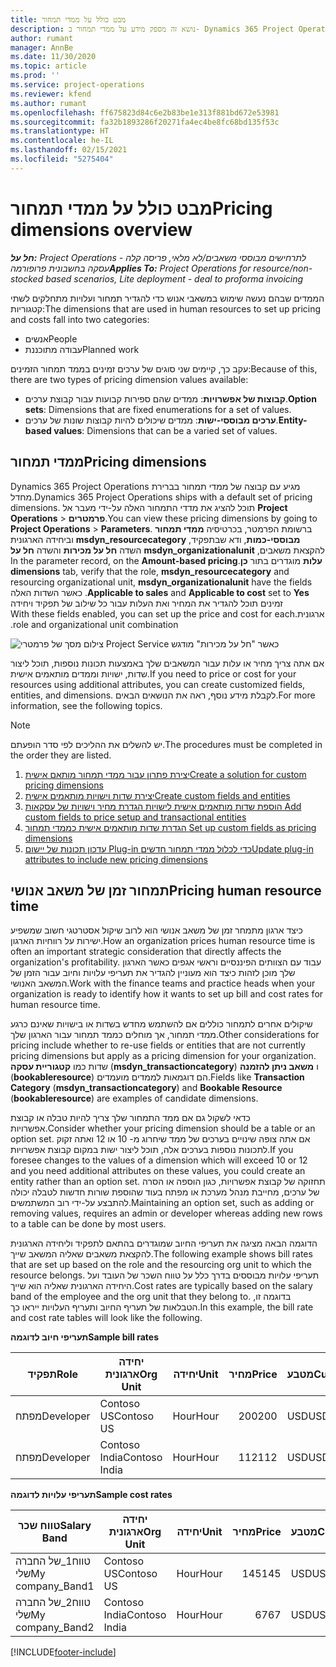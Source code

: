 ```yaml
---
title: מבט כולל על ממדי תמחור
description: נושא זה מספק מידע על ממדי תמחור ב- Dynamics 365 Project Operations.
author: rumant
manager: AnnBe
ms.date: 11/30/2020
ms.topic: article
ms.prod: ''
ms.service: project-operations
ms.reviewer: kfend
ms.author: rumant
ms.openlocfilehash: ff675823d84c6e2b83be1e313f881bd672e53981
ms.sourcegitcommit: fa32b1893286f20271fa4ec4be8fc68bd135f53c
ms.translationtype: HT
ms.contentlocale: he-IL
ms.lasthandoff: 02/15/2021
ms.locfileid: "5275404"
---
```

# <a name="pricing-dimensions-overview"></a><span data-ttu-id="e1a5d-103">מבט כולל על ממדי תמחור</span><span class="sxs-lookup"><span data-stu-id="e1a5d-103">Pricing dimensions overview</span></span>

<span data-ttu-id="e1a5d-104">_**חל על:** Project Operations לתרחישים מבוססי משאבים/לא מלאי, פריסה קלה - עסקה בחשבונית פרופורמה_</span><span class="sxs-lookup"><span data-stu-id="e1a5d-104">_**Applies To:** Project Operations for resource/non-stocked based scenarios, Lite deployment - deal to proforma invoicing_</span></span>

<span data-ttu-id="e1a5d-105">הממדים שבהם נעשה שימוש במשאבי אנוש כדי להגדיר תמחור ועלויות מתחלקים לשתי קטגוריות:</span><span class="sxs-lookup"><span data-stu-id="e1a5d-105">The dimensions that are used in human resources to set up pricing and costs fall into two categories:</span></span>

- <span data-ttu-id="e1a5d-106">אנשים</span><span class="sxs-lookup"><span data-stu-id="e1a5d-106">People</span></span>
- <span data-ttu-id="e1a5d-107">עבודה מתוכננת</span><span class="sxs-lookup"><span data-stu-id="e1a5d-107">Planned work</span></span>

<span data-ttu-id="e1a5d-108">עקב כך, קיימים שני סוגים של ערכים זמינים בממד תמחור הזמינים:</span><span class="sxs-lookup"><span data-stu-id="e1a5d-108">Because of this, there are two types of pricing dimension values available:</span></span>

- <span data-ttu-id="e1a5d-109">**קבוצות של אפשרויות**: ממדים שהם ספירות קבועות עבור קבוצת ערכים.</span><span class="sxs-lookup"><span data-stu-id="e1a5d-109">**Option sets**: Dimensions that are fixed enumerations for a set of values.</span></span>
- <span data-ttu-id="e1a5d-110">**ערכים מבוססי-ישות**: ממדים שיכולים להיות קבוצות שונות של ערכים.</span><span class="sxs-lookup"><span data-stu-id="e1a5d-110">**Entity-based values**: Dimensions that can be a varied set of values.</span></span>

## <a name="pricing-dimensions"></a><span data-ttu-id="e1a5d-111">ממדי תמחור</span><span class="sxs-lookup"><span data-stu-id="e1a5d-111">Pricing dimensions</span></span>

<span data-ttu-id="e1a5d-112">Dynamics 365 Project Operations מגיע עם קבוצה של ממדי תמחור בברירת מחדל.</span><span class="sxs-lookup"><span data-stu-id="e1a5d-112">Dynamics 365 Project Operations ships with a default set of pricing dimensions.</span></span> <span data-ttu-id="e1a5d-113">תוכל להציג את מדדי התמחור האלה על-ידי מעבר אל **Project Operations** > **פרמטרים**.</span><span class="sxs-lookup"><span data-stu-id="e1a5d-113">You can view these pricing dimensions by going to **Project Operations** > **Parameters**.</span></span> <span data-ttu-id="e1a5d-114">ברשומת הפרמטר, בכרטיסיה **‬‏‫ממדי תמחור מבוססי-כמות**, ודא שבתפקיד, **msdyn_resourcecategory** וביחידה הארגונית להקצאת משאבים, **msdyn_organizationalunit** השדה **‏‫חל על מכירות‬** והשדה **‏‫חל על עלות‬** מוגדרים בתור **כן**.</span><span class="sxs-lookup"><span data-stu-id="e1a5d-114">In the parameter record, on the **Amount-based pricing dimensions** tab, verify that the role, **msdyn_resourcecategory** and resourcing organizational unit, **msdyn_organizationalunit** have the fields **Applicable to sales** and **Applicable to cost** set to **Yes**.</span></span> <span data-ttu-id="e1a5d-115">כאשר השדות האלה זמינים תוכל להגדיר את המחיר ואת העלות עבור כל שילוב של תפקיד ויחידה ארגונית.</span><span class="sxs-lookup"><span data-stu-id="e1a5d-115">With these fields enabled, you can set up the price and cost for each role and organizational unit combination.</span></span>

![צילום מסך של פרמטרי Project Service כאשר "חל על מכירות" מודגש](media/PS-OOB-parameters.png)

<span data-ttu-id="e1a5d-117">אם אתה צריך מחיר או עלות עבור המשאבים שלך באמצעות תכונות נוספות, תוכל ליצור שדות, ישויות וממדים מותאמים אישית.</span><span class="sxs-lookup"><span data-stu-id="e1a5d-117">If you need to price or cost for your resources using additional attributes, you can create customized fields, entities, and dimensions.</span></span> <span data-ttu-id="e1a5d-118">לקבלת מידע נוסף, ראה את הנושאים הבאים.</span><span class="sxs-lookup"><span data-stu-id="e1a5d-118">For more information, see the following topics.</span></span> 
  
  > [!NOTE]
  > <span data-ttu-id="e1a5d-119">יש להשלים את ההליכים לפי סדר הופעתם.</span><span class="sxs-lookup"><span data-stu-id="e1a5d-119">The procedures must be completed in the order they are listed.</span></span>

1. [<span data-ttu-id="e1a5d-120">יצירת פתרון עבור ממדי תמחור מותאם אישית</span><span class="sxs-lookup"><span data-stu-id="e1a5d-120">Create a solution for custom pricing dimensions</span></span>](../sales/create-solution-custompd.md)
2. [<span data-ttu-id="e1a5d-121">יצירת שדות וישויות מותאמים אישית</span><span class="sxs-lookup"><span data-stu-id="e1a5d-121">Create custom fields and entities</span></span>](create-custom-fields-entities-pricing-dimensions.md)
3. [<span data-ttu-id="e1a5d-122">הוספת שדות מותאמים אישית לישויות הגדרת מחיר וישויות של עסקאות </span><span class="sxs-lookup"><span data-stu-id="e1a5d-122">Add custom fields to price setup and transactional entities</span></span>](add-custom-fields-price-setup-transactional-entities.md)
4. [<span data-ttu-id="e1a5d-123">הגדרת שדות מותאמים אישית כממדי תמחור </span><span class="sxs-lookup"><span data-stu-id="e1a5d-123">Set up custom fields as pricing dimensions</span></span>](set-up-custom-fields-pricing-dimensions.md)
5. [<span data-ttu-id="e1a5d-124">עדכון תכונות של יישום Plug-in כדי לכלול ממדי תמחור חדשים</span><span class="sxs-lookup"><span data-stu-id="e1a5d-124">Update plug-in attributes to include new pricing dimensions</span></span>](update-plugin-attributes-pd.md)


## <a name="pricing-human-resource-time"></a><span data-ttu-id="e1a5d-125">תמחור זמן של משאב אנושי</span><span class="sxs-lookup"><span data-stu-id="e1a5d-125">Pricing human resource time</span></span>
<span data-ttu-id="e1a5d-126">כיצד ארגון מתמחר זמן של משאב אנושי הוא לרוב שיקול אסטרטגי חשוב שמשפיע ישירות על רווחיות הארגון.</span><span class="sxs-lookup"><span data-stu-id="e1a5d-126">How an organization prices human resource time is often an important strategic consideration that directly affects the organization's profitability.</span></span> <span data-ttu-id="e1a5d-127">עבוד עם הצוותים הפיננסיים וראשי אגפים כאשר הארגון שלך מוכן לזהות כיצד הוא מעוניין להגדיר את תעריפי עלויות וחיוב עבור הזמן של המשאב האנושי.</span><span class="sxs-lookup"><span data-stu-id="e1a5d-127">Work with the finance teams and practice heads when your organization is ready to identify how it wants to set up bill and cost rates for human resource time.</span></span>

<span data-ttu-id="e1a5d-128">שיקולים אחרים לתמחור כוללים אם להשתמש מחדש בשדות או בישויות שאינם כרגע ממדי תמחור, אך מוחלים כממד תמחור עבור הארגון שלך.</span><span class="sxs-lookup"><span data-stu-id="e1a5d-128">Other considerations for pricing include whether to re-use fields or entities that are not currently pricing dimensions but apply as a pricing dimension for your organization.</span></span> <span data-ttu-id="e1a5d-129">שדות כמו **קטגוריית עסקה** (**msdyn_transactioncategory**) ו **משאב ניתן להזמנה** (**bookableresource**) הם דוגמאות לממדים מועמדים.</span><span class="sxs-lookup"><span data-stu-id="e1a5d-129">Fields like **Transaction Category** (**msdyn_transactioncategory**) and **Bookable Resource** (**bookableresource**) are examples of candidate dimensions.</span></span> 

<span data-ttu-id="e1a5d-130">כדאי לשקול גם אם ממד התמחור שלך צריך להיות טבלה או קבוצת אפשרויות.</span><span class="sxs-lookup"><span data-stu-id="e1a5d-130">Consider whether your pricing dimension should be a table or an option set.</span></span> <span data-ttu-id="e1a5d-131">אם אתה צופה שינויים בערכים של ממד שיחרוג מ- 10 או 12 ואתה זקוק לתכונות נוספות בערכים אלה, תוכל ליצור ישות במקום קבוצת אפשרויות.</span><span class="sxs-lookup"><span data-stu-id="e1a5d-131">If you foresee changes to the values of a dimension which will exceed 10 or 12 and you need additional attributes on these values, you could create an entity rather than an option set.</span></span> <span data-ttu-id="e1a5d-132">תחזוקה של קבוצת אפשרויות, כגון הוספה או הסרה של ערכים, מחייבת מנהל מערכת או מפתח בעוד שהוספת שורות חדשות לטבלה יכולה להתבצע על-ידי רוב המשתמשים.</span><span class="sxs-lookup"><span data-stu-id="e1a5d-132">Maintaining an option set, such as adding or removing values, requires an admin or developer whereas adding new rows to a table can be done by most users.</span></span>

<span data-ttu-id="e1a5d-133">הדוגמה הבאה מציגה את תעריפי החיוב שמוגדרים בהתאם לתפקיד וליחידה הארגונית להקצאת משאבים שאליה המשאב שייך.</span><span class="sxs-lookup"><span data-stu-id="e1a5d-133">The following example shows bill rates that are set up based on the role and the resourcing org unit to which the resource belongs.</span></span> <span data-ttu-id="e1a5d-134">תעריפי עלויות מבוססים בדרך כלל על טווח השכר של העובד ועל היחידה הארגונית שאליה הוא שייך.</span><span class="sxs-lookup"><span data-stu-id="e1a5d-134">Cost rates are typically based on the salary band of the employee and the org unit that they belong to.</span></span> <span data-ttu-id="e1a5d-135">בדוגמה זו, הטבלאות של תעריף החיוב ותעריף העלויות ייראו כך.</span><span class="sxs-lookup"><span data-stu-id="e1a5d-135">In this example, the bill rate and cost rate tables will look like the following.</span></span>

<span data-ttu-id="e1a5d-136">**תעריפי חיוב לדוגמה**</span><span class="sxs-lookup"><span data-stu-id="e1a5d-136">**Sample bill rates**</span></span>

| <span data-ttu-id="e1a5d-137">תפקיד</span><span class="sxs-lookup"><span data-stu-id="e1a5d-137">Role</span></span>        | <span data-ttu-id="e1a5d-138">יחידה ארגונית</span><span class="sxs-lookup"><span data-stu-id="e1a5d-138">Org Unit</span></span>    |<span data-ttu-id="e1a5d-139">יחידה</span><span class="sxs-lookup"><span data-stu-id="e1a5d-139">Unit</span></span>      |<span data-ttu-id="e1a5d-140">מחיר</span><span class="sxs-lookup"><span data-stu-id="e1a5d-140">Price</span></span>      |<span data-ttu-id="e1a5d-141">מטבע</span><span class="sxs-lookup"><span data-stu-id="e1a5d-141">Currency</span></span>  |
| ------------|-------------|----------|----------:|----------|
| <span data-ttu-id="e1a5d-142">מפתח</span><span class="sxs-lookup"><span data-stu-id="e1a5d-142">Developer</span></span>   | <span data-ttu-id="e1a5d-143">Contoso US</span><span class="sxs-lookup"><span data-stu-id="e1a5d-143">Contoso US</span></span>  |<span data-ttu-id="e1a5d-144">Hour</span><span class="sxs-lookup"><span data-stu-id="e1a5d-144">Hour</span></span> | <span data-ttu-id="e1a5d-145">200</span><span class="sxs-lookup"><span data-stu-id="e1a5d-145">200</span></span>|<span data-ttu-id="e1a5d-146">USD</span><span class="sxs-lookup"><span data-stu-id="e1a5d-146">USD</span></span>     |
| <span data-ttu-id="e1a5d-147">מפתח</span><span class="sxs-lookup"><span data-stu-id="e1a5d-147">Developer</span></span>   | <span data-ttu-id="e1a5d-148">Contoso India</span><span class="sxs-lookup"><span data-stu-id="e1a5d-148">Contoso India</span></span> |<span data-ttu-id="e1a5d-149">Hour</span><span class="sxs-lookup"><span data-stu-id="e1a5d-149">Hour</span></span>|   <span data-ttu-id="e1a5d-150">112</span><span class="sxs-lookup"><span data-stu-id="e1a5d-150">112</span></span>|<span data-ttu-id="e1a5d-151">USD</span><span class="sxs-lookup"><span data-stu-id="e1a5d-151">USD</span></span>     |


<span data-ttu-id="e1a5d-152">**תעריפי עלויות לדוגמה**</span><span class="sxs-lookup"><span data-stu-id="e1a5d-152">**Sample cost rates**</span></span>

| <span data-ttu-id="e1a5d-153">טווח שכר</span><span class="sxs-lookup"><span data-stu-id="e1a5d-153">Salary Band</span></span>     | <span data-ttu-id="e1a5d-154">יחידה ארגונית</span><span class="sxs-lookup"><span data-stu-id="e1a5d-154">Org Unit</span></span>    |<span data-ttu-id="e1a5d-155">יחידה</span><span class="sxs-lookup"><span data-stu-id="e1a5d-155">Unit</span></span>      |<span data-ttu-id="e1a5d-156">מחיר</span><span class="sxs-lookup"><span data-stu-id="e1a5d-156">Price</span></span>      |<span data-ttu-id="e1a5d-157">מטבע</span><span class="sxs-lookup"><span data-stu-id="e1a5d-157">Currency</span></span>  |
| ----------------|-------------|----------|----------:|----------|
| <span data-ttu-id="e1a5d-158">טווח1_של החברה שלי</span><span class="sxs-lookup"><span data-stu-id="e1a5d-158">My company_Band1</span></span> | <span data-ttu-id="e1a5d-159">Contoso US</span><span class="sxs-lookup"><span data-stu-id="e1a5d-159">Contoso US</span></span>  |<span data-ttu-id="e1a5d-160">Hour</span><span class="sxs-lookup"><span data-stu-id="e1a5d-160">Hour</span></span> | <span data-ttu-id="e1a5d-161">145</span><span class="sxs-lookup"><span data-stu-id="e1a5d-161">145</span></span>|<span data-ttu-id="e1a5d-162">USD</span><span class="sxs-lookup"><span data-stu-id="e1a5d-162">USD</span></span>     |
| <span data-ttu-id="e1a5d-163">טווח2_של החברה שלי</span><span class="sxs-lookup"><span data-stu-id="e1a5d-163">My company_Band2</span></span> | <span data-ttu-id="e1a5d-164">Contoso India</span><span class="sxs-lookup"><span data-stu-id="e1a5d-164">Contoso India</span></span> |<span data-ttu-id="e1a5d-165">Hour</span><span class="sxs-lookup"><span data-stu-id="e1a5d-165">Hour</span></span>|   <span data-ttu-id="e1a5d-166">67</span><span class="sxs-lookup"><span data-stu-id="e1a5d-166">67</span></span>|<span data-ttu-id="e1a5d-167">USD</span><span class="sxs-lookup"><span data-stu-id="e1a5d-167">USD</span></span>     |


[!INCLUDE[footer-include](../includes/footer-banner.md)]